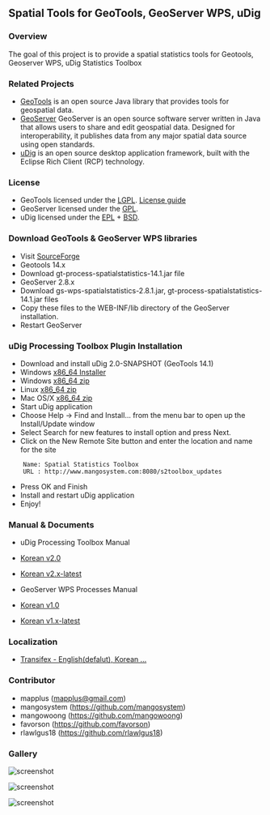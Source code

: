 ## Spatial Tools for GeoTools, GeoServer WPS, uDig

### Overview
The goal of this project is to provide a spatial statistics tools for Geotools, Geoserver WPS, uDig Statistics Toolbox
 
### Related Projects
* [GeoTools](http://geotools.org) is an open source Java library that provides tools for geospatial data. 
* [GeoServer](http://geoserver.org) GeoServer is an open source software server written in Java that 
allows users to share and edit geospatial data. Designed for interoperability, it publishes data from 
any major spatial data source using open standards.
* [uDig](http://locationtech.org/projects/technology.udig) is an open source desktop application framework, built with the Eclipse Rich Client (RCP) technology.

### License
* GeoTools licensed under the [LGPL](http://www.gnu.org/licenses/lgpl.html). [License guide](http://docs.geotools.org/latest/userguide/welcome/license.html)
* GeoServer licensed under the [GPL](http://www.gnu.org/licenses/old-licenses/gpl-2.0.html).
* uDig licensed under the [EPL](http://www.eclipse.org/legal/epl-v10.html) + [BSD](http://udig.refractions.net/files/bsd3-v10.html).

### Download GeoTools & GeoServer WPS libraries
* Visit [SourceForge](https://sourceforge.net/projects/mango-spatialstatistics/)
* Geotools 14.x
 * Download gt-process-spatialstatistics-14.1.jar file
* GeoServer 2.8.x
 * Download gs-wps-spatialstatistics-2.8.1.jar, gt-process-spatialstatistics-14.1.jar files
 * Copy these files to the WEB-INF/lib directory of the GeoServer installation.
 * Restart GeoServer

### uDig Processing Toolbox Plugin Installation
* Download and install uDig 2.0-SNAPSHOT (GeoTools 14.1)
 * Windows [x86_64 Installer](http://www.mangosystem.com:8080/udig/udig-2.0.0-SNAPSHOT.win32.win32.x86_64.exe)
 * Windows [x86_64 zip](http://www.mangosystem.com:8080/udig/udig-2.0.0-SNAPSHOT.win32.win32.x86_64.zip)
 * Linux [x86_64 zip](http://www.mangosystem.com:8080/udig/udig-2.0.0-SNAPSHOT.linux.gtk.x86_64.zip)
 * Mac OS/X [x86_64 zip](http://www.mangosystem.com:8080/udig/udig-2.0.0-SNAPSHOT.macosx.cocoa.x86_64.zip)
* Start uDig application
* Choose Help -> Find and Install... from the menu bar to open up the Install/Update window
* Select Search for new features to install option and press Next.
* Click on the New Remote Site button and enter the location and name for the site
```
    Name: Spatial Statistics Toolbox
    URL : http://www.mangosystem.com:8080/s2toolbox_updates
```
* Press OK and Finish
* Install and restart uDig application
* Enjoy!

### Manual & Documents
* uDig Processing Toolbox Manual
 * [Korean v2.0](https://github.com/MapPlus/spatial_statistics_for_geotools_udig/blob/master/docs/manual/GeoServer_WPS_1.0_User_Manual_ko_v.1.0.pdf)
 * [Korean v2.x-latest](https://github.com/MapPlus/spatial_statistics_for_geotools_udig/blob/master/docs/manual/GeoServer_WPS_1.0_User_Manual_ko_v.1.latest.pdf)
 
* GeoServer WPS Processes Manual
 * [Korean v1.0](https://github.com/MapPlus/spatial_statistics_for_geotools_udig/blob/master/docs/manual/uDig_ProcessingToolbox_1.0_User_Manual_ko_v.2.0.pdf)
 * [Korean v1.x-latest](https://github.com/MapPlus/spatial_statistics_for_geotools_udig/blob/master/docs/manual/uDig_ProcessingToolbox_1.0_User_Manual_ko_v.2.latest.pdf)

### Localization
* [Transifex - English(defalut), Korean ...](https://www.transifex.com/projects/p/ss-rd/)

### Contributor
* mapplus (mapplus@gmail.com)
* mangosystem (https://github.com/mangosystem)
* mangowoong (https://github.com/mangowoong)
* favorson (https://github.com/favorson)
* rlawlgus18 (https://github.com/rlawlgus18)

### Gallery

![screenshot](https://github.com/MapPlus/spatial_statistics_for_geotools_udig/blob/master/docs/images/udig_processing_toolbox.png?width=800)


![screenshot](https://github.com/MapPlus/spatial_statistics_for_geotools_udig/blob/master/docs/images/geoserver_wps_request.png?width=800)


![screenshot](https://github.com/MapPlus/spatial_statistics_for_geotools_udig/blob/master/docs/images/geoserver_wps_client.png?width=800)
